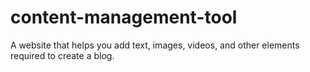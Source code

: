 # content-management-tool
A website that helps you add text, images, videos, and other elements required to create a blog.
